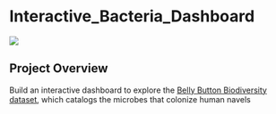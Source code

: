 # Interactive_Bacteria_Dashboard
![](http://robdunnlab.com/wp-content/uploads/microbes-sem.jpg)
## Project Overview
Build an interactive dashboard to explore the [Belly Button Biodiversity dataset](http://robdunnlab.com/projects/belly-button-biodiversity/), which catalogs the microbes that colonize human navels
